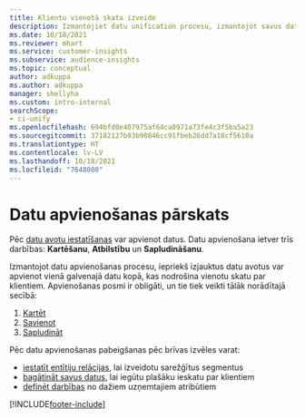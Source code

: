 ```yaml
---
title: Klientu vienotā skata izveide
description: Izmantojiet datu unification procesu, izmantojot savus datus, lai izveidotu atsevišķu klientu profilu pamata datu kopu.
ms.date: 10/18/2021
ms.reviewer: mhart
ms.service: customer-insights
ms.subservice: audience-insights
ms.topic: conceptual
author: adkuppa
ms.author: adkuppa
manager: shellyha
ms.custom: intro-internal
searchScope:
- ci-unify
ms.openlocfilehash: 694bfd0e407975af64ca0971a73fe4c3f5ba5a23
ms.sourcegitcommit: 37182127b93b90846cc91fbeb26dd7a18cf5610a
ms.translationtype: HT
ms.contentlocale: lv-LV
ms.lasthandoff: 10/18/2021
ms.locfileid: "7648080"
---
```

# <a name="data-unification-overview"></a>Datu apvienošanas pārskats

Pēc [datu avotu iestatīšanas](data-sources.md) var apvienot datus. Datu apvienošana ietver trīs darbības: **Kartēšanu**, **Atbilstību** un **Sapludināšanu**.

Izmantojot datu apvienošanas procesu, iepriekš izjauktus datu avotus var apvienot vienā galvenajā datu kopā, kas nodrošina vienotu skatu par klientiem. Apvienošanas posmi ir obligāti, un tie tiek veikti tālāk norādītajā secībā:

1. [Kartēt](map-entities.md)
2. [Savienot](match-entities.md)
3. [Sapludināt](merge-entities.md)

Pēc datu apvienošanas pabeigšanas pēc brīvas izvēles varat:

- [iestatīt entītiju relācijas](relationships.md), lai izveidotu sarežģītus segmentus
- [bagātināt savus datus](enrichment-hub.md), lai iegūtu plašāku ieskatu par klientiem
- [definēt darbības](activities.md) no dažiem uzņemtajiem atribūtiem


[!INCLUDE[footer-include](../includes/footer-banner.md)]